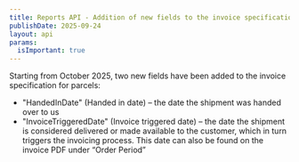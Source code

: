 ```yaml
---
title: Reports API - Addition of new fields to the invoice specification for parcels
publishDate: 2025-09-24
layout: api
params:
  isImportant: true
---
```


Starting from October 2025, two new fields have been added to the invoice specification for parcels:

- "HandedInDate" (Handed in date) – the date the shipment was handed over to us
- "InvoiceTriggeredDate" (Invoice triggered date) – the date the shipment is considered delivered or made available to the customer, which in turn triggers the invoicing process. This date can also be found on the invoice PDF under “Order Period”


